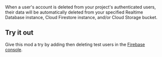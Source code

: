 When a user's account is deleted from your project's authenticated users, their data will be automatically deleted from your specified Realtime Database instance, Cloud Firestore instance, and/or Cloud Storage bucket.

## Try it out

Give this mod a try by adding then deleting test users in the
[Firebase console](https://console.firebase.google.com/project/${param:PROJECT_ID}/authentication/users).
